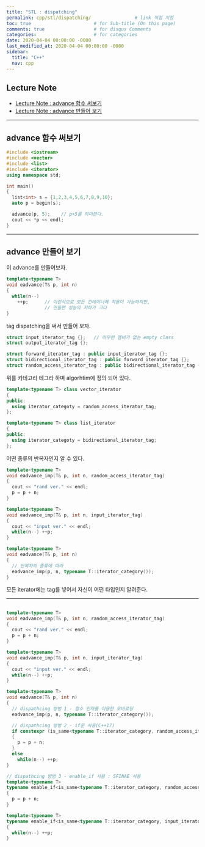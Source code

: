 ```yaml
---
title: "STL : dispatching"
permalink: cpp/stl/dispatching/                # link 직접 지정
toc: true                       # for Sub-title (On this page)
comments: true                  # for disqus Comments
categories:                     # for categories
date: 2020-04-04 00:00:00 -0000
last_modified_at: 2020-04-04 00:00:00 -0000
sidebar:
  title: "C++"
  nav: cpp
---
```


## Lecture Note

* [Lecture Note : advance 함수 써보기](https://ideone.com/b5S4Ae)
* [Lecture Note : advance 만들어 보기](https://ideone.com/0NSBdJ)

---

## advance 함수 써보기

```cpp
#include <iostream>
#include <vector>
#include <list>
#include <iterator>
using namespace std;

int main()
{
  list<int> s = {1,2,3,4,5,6,7,8,9,10};
  auto p = begin(s);

  advance(p, 5);    // p+5를 의미한다.
  cout << *p << endl;
}
```

---

## advance 만들어 보기

이 advance를 만들어보자.

```cpp
template<typename T>
void eadvance(T& p, int n)
{
  while(n--)
    ++p;      // 이런식으로 모든 컨테이너에 적용이 가능하지만, 
              // 만들면 성능의 저하가 크다
}
```

tag dispatching을 써서 만들어 보자.

```cpp
struct input_iterator_tag {};   // 아무런 멤버가 없는 empty class
struct output_iterator_tag {};

struct forward_iterator_tag : public input_iterator_tag {};
struct bidirectional_iterator_tag : public forward_iterator_tag {};
struct random_access_iterator_tag : public bidirectional_iterator_tag {};
```

위를 카테고리 테그라 하며 algorhtim에 정의 되어 있다.

```cpp
template<typename T> class vector_iterator
{
public:
  using iterator_categoty = random_access_iterator_tag;
};

template<typename T> class list_iterator
{
public:
  using iterator_categoty = bidirectional_iterator_tag;
};
```

어떤 종류의 반복자인지 알 수 있다.

```cpp
template<typename T>
void eadvance_imp(T& p, int n, random_access_iterator_tag)
{
  cout << "rand ver." << endl;
  p = p + n;
}

template<typename T>
void eadvance_imp(T& p, int n, input_iterator_tag)
{
  cout << "input ver." << endl;
  while(n--) ++p;
}

template<typename T>
void eadvance(T& p, int n)
{
  // 반복자의 종류에 따라
  eadvance_imp(p, n, typename T::iterator_category());
}
```

모든 iterator에는 tag를 넣어서 자신이 어떤 타입인지 알려준다.

---

## 

```cpp
template<typename T>
void eadvance_imp(T& p, int n, random_access_iterator_tag)
{
  cout << "rand ver." << endl;
  p = p + n;
}

template<typename T>
void eadvance_imp(T& p, int n, input_iterator_tag)
{
  cout << "input ver." << endl;
  while(n--) ++p;
}

template<typename T>
void eadvance(T& p, int n)
{
  // dispathcing 방벙 1 - 함수 인자를 이용한 오버로딩
  eadvance_imp(p, n, typename T::iterator_category());

  // dispathcing 방벙 2 - if문 사용(C++17)
  if constexpr (is_same<typename T::iterator_category, random_access_iterator_tag>::value)
  {
    p = p + n;
  }
  else
    while(n--) ++p;
}

// dispathcing 방벙 3 - enable_if 사용 : SFINAE 사용
template<typename T>
typename enable_if<is_same<typename T::iterator_category, random_access_iterator_tag>::value>::type eadvance(T& p, int n)
{
  p = p + n;
}

template<typename T>
typename enable_if<is_same<typename T::iterator_category, input_iterator_tag>::value>::type eadvance(T& p, int n)
{
  while(n--) ++p;
}
```